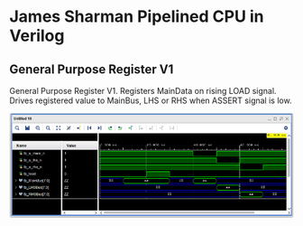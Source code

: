 # James Sharman Pipelined CPU in Verilog
## General Purpose Register V1
General Purpose Register V1. Registers MainData on rising LOAD signal. Drives registered value to MainBus, LHS or RHS when ASSERT signal is low.

![Simulation Waveform](https://raw.githubusercontent.com/m1geo/JamesSharmanPipelinedCPU/main/Verilog/GeneralPurposeRegister/GeneralPurposeRegister_sim.png "Simulation Waveform")